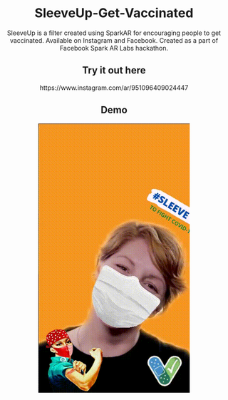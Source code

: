<h1 align="center"> SleeveUp-Get-Vaccinated</h1>
<p align="center">SleeveUp is a filter created using SparkAR for encouraging people to get vaccinated. Available on Instagram and Facebook. Created as a part of Facebook Spark AR Labs hackathon.</p>

<h2 align="center"> Try it out here </h2>

<p align="center">https://www.instagram.com/ar/951096409024447</p>


<h2 align="center"> Demo </h2>
<p align="center"><img src="Demo/demo-gif.gif"></p>
